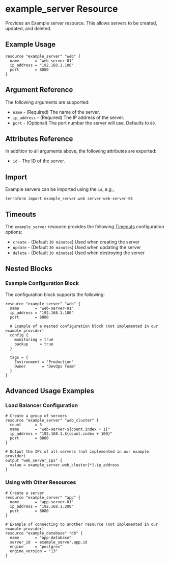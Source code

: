 # example_server Resource

Provides an Example server resource. This allows servers to be created, updated, and deleted.

## Example Usage

```hcl
resource "example_server" "web" {
  name       = "web-server-01"
  ip_address = "192.168.1.100"
  port       = 8080
}
```

## Argument Reference

The following arguments are supported:

* `name` - (Required) The name of the server.
* `ip_address` - (Required) The IP address of the server.
* `port` - (Optional) The port number the server will use. Defaults to `80`.

## Attributes Reference

In addition to all arguments above, the following attributes are exported:

* `id` - The ID of the server.

## Import

Example servers can be imported using the `id`, e.g.,

```shell
terraform import example_server.web server-web-server-01
```

## Timeouts

The `example_server` resource provides the following
[Timeouts](https://www.terraform.io/docs/configuration/blocks/resources/syntax.html#operation-timeouts) configuration options:

* `create` - (Default `30 minutes`) Used when creating the server
* `update` - (Default `30 minutes`) Used when updating the server
* `delete` - (Default `30 minutes`) Used when destroying the server

## Nested Blocks

### Example Configuration Block

The configuration block supports the following:

```hcl
resource "example_server" "web" {
  name       = "web-server-01"
  ip_address = "192.168.1.100"
  port       = 8080
  
  # Example of a nested configuration block (not implemented in our example provider)
  config {
    monitoring = true
    backup     = true
  }
  
  tags = {
    Environment = "Production"
    Owner       = "DevOps Team"
  }
}
```

## Advanced Usage Examples

### Load Balancer Configuration

```hcl
# Create a group of servers
resource "example_server" "web_cluster" {
  count      = 3
  name       = "web-server-${count.index + 1}"
  ip_address = "192.168.1.${count.index + 100}"
  port       = 8080
}

# Output the IPs of all servers (not implemented in our example provider)
output "web_server_ips" {
  value = example_server.web_cluster[*].ip_address
}
```

### Using with Other Resources

```hcl
# Create a server
resource "example_server" "app" {
  name       = "app-server-01"
  ip_address = "192.168.1.200"
  port       = 8080
}

# Example of connecting to another resource (not implemented in our example provider)
resource "example_database" "db" {
  name       = "app-database"
  server_id  = example_server.app.id
  engine     = "postgres"
  engine_version = "13"
}
```
